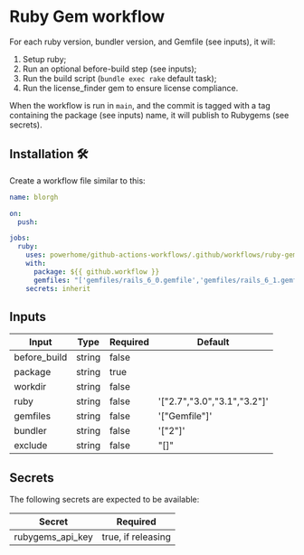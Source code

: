 # Ruby Gem workflow

For each ruby version, bundler version, and Gemfile (see inputs), it will:

1. Setup ruby;
2. Run an optional before-build step (see inputs);
3. Run the build script (`bundle exec rake` default task);
4. Run the license_finder gem to ensure license compliance.

When the workflow is run in `main`, and the commit is tagged with a tag containing the package (see inputs) name, it will publish to Rubygems (see secrets).

## Installation 🛠

Create a workflow file similar to this:

```yml
name: blorgh

on:
  push:

jobs:
  ruby:
    uses: powerhome/github-actions-workflows/.github/workflows/ruby-gem.yml@main
    with:
      package: ${{ github.workflow }}
      gemfiles: "['gemfiles/rails_6_0.gemfile','gemfiles/rails_6_1.gemfile','gemfiles/rails_7_0.gemfile']"
    secrets: inherit
```

## Inputs

| **Input**    | **Type** | **Required** | **Default**                 |
| ------------ | -------- | ------------ | --------------------------- |
| before_build | string   | false        |                             |
| package      | string   | true         |                             |
| workdir      | string   | false        |                             |
| ruby         | string   | false        | '["2.7","3.0","3.1","3.2"]' |
| gemfiles     | string   | false        | '["Gemfile"]'               |
| bundler      | string   | false        | '["2"]'                     |
| exclude      | string   | false        | "[]"                        |

## Secrets

The following secrets are expected to be available:

| **Secret**       | **Required**       |
| ---------------- | ------------------ |
| rubygems_api_key | true, if releasing |
